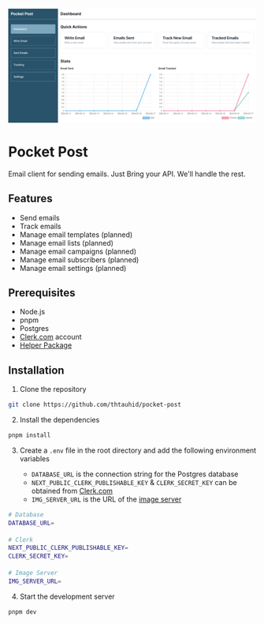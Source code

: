 ![Pocket Post Dashboard](screenshot.png)

# Pocket Post

Email client for sending emails. Just Bring your API. We'll handle the rest.

## Features

- Send emails
- Track emails
- Manage email templates (planned)
- Manage email lists (planned)
- Manage email campaigns (planned)
- Manage email subscribers (planned)
- Manage email settings (planned)

## Prerequisites

- Node.js
- pnpm
- Postgres
- [Clerk.com](https://clerk.com) account
- [Helper Package](https://github.com/thtauhid/pocket-post-image-server)

## Installation

1. Clone the repository

```bash
git clone https://github.com/thtauhid/pocket-post
```

2. Install the dependencies

```bash
pnpm install
```

3. Create a `.env` file in the root directory and add the following environment variables

   - `DATABASE_URL` is the connection string for the Postgres database
   - `NEXT_PUBLIC_CLERK_PUBLISHABLE_KEY` & `CLERK_SECRET_KEY` can be obtained from [Clerk.com](https://clerk.com)
   - `IMG_SERVER_URL` is the URL of the [image server](https://github.com/thtauhid/pocket-post-image-server)

```bash
# Database
DATABASE_URL=

# Clerk
NEXT_PUBLIC_CLERK_PUBLISHABLE_KEY=
CLERK_SECRET_KEY=

# Image Server
IMG_SERVER_URL=
```

4. Start the development server

```bash
pnpm dev
```
